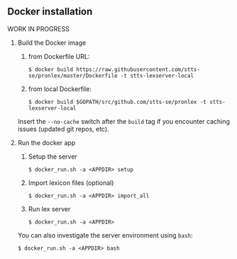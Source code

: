 ## Docker installation

WORK IN PROGRESS

1. Build the Docker image

    1. from Dockerfile URL:

        `$ docker build https://raw.githubusercontent.com/stts-se/pronlex/master/Dockerfile -t stts-lexserver-local`   

    2. from local Dockerfile:

        `$ docker build $GOPATH/src/github.com/stts-se/pronlex -t stts-lexserver-local`

    Insert the `--no-cache` switch after the `build` tag if you encounter caching issues (updated git repos, etc).


2. Run the docker app


   1. Setup the server 

      `$ docker_run.sh -a <APPDIR> setup`


   2. Import lexicon files (optional)

      `$ docker_run.sh -a <APPDIR> import_all`


   3. Run lex server

      `$ docker_run.sh -a <APPDIR>`


   You can also investigate the server environment using `bash`:   

   `$ docker_run.sh -a <APPDIR> bash`
  


<!---   $ docker build --build-arg USER=$USER https://raw.githubusercontent.com/stts-se/pronlex/master/Dockerfile -t stts-lexserver-local	 --->

<!---       $ docker build --build-arg USER=$USER $GOPATH/src/github.com/stts-se/pronlex -t stts-lexserver-local --->


